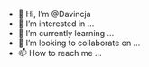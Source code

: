 - 👋 Hi, I’m @Davincja
- 👀 I’m interested in ...
- 🌱 I’m currently learning ...
- 💞️ I’m looking to collaborate on ...
- 📫 How to reach me ...

<!---
Davincja/Davincja is a ✨ special ✨ repository because its `README.md` (this file) appears on your GitHub profile.
You can click the Preview link to take a look at your changes.
--->
